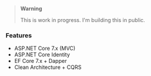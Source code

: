> **Warning**
>
> This is work in progress. I'm building this in public.

### Features
- ASP.NET Core 7.x (MVC)
- ASP.NET Core Identity
- EF Core 7.x + Dapper
- Clean Architecture + CQRS
